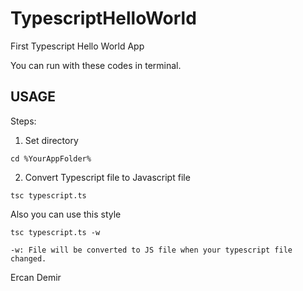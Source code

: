 # TypescriptHelloWorld
First Typescript Hello World App

You can run with these codes in terminal.

## USAGE

Steps:
1. Set directory
  ```
  cd %YourAppFolder%
  ```

2. Convert Typescript file to Javascript file
  ```
  tsc typescript.ts
  ```

Also you can use this style
  ```
  tsc typescript.ts -w
  ```

``
-w: File will be converted to JS file when your typescript file changed.
``

Ercan Demir
